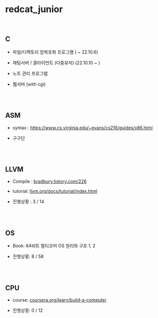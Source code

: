 # redcat_junior

<br>

## C

+ 파일/디렉토리 암복호화 프로그램 ( ~ 22.10.6)

+ 채팅서버 / 클라이언트 (다중유저) (22.10.10 ~ )

+ 노트 관리 프로그램

+ 웹서버 (with cgi)

<br><br>

## ASM

+ syntax : https://www.cs.virginia.edu/~evans/cs216/guides/x86.html

+ 구구단 

<br><br>

## LLVM

+ Compile : <a href="https://bradbury.tistory.com/226">bradbury.tistory.com/226</a>

+ tutorial: <a href="https://llvm.org/docs/tutorial/index.html">llvm.org/docs/tutorial/index.html</a>

+ 진행상황 : 3 / 14

<br><br>

## OS

+ Book: 64비트 멀티코어 OS 원리와 구조 1, 2

+ 진행상황: 8 / 58

<br><br>

## CPU

+ course: <a href="https://www.coursera.org/learn/build-a-computer">coursera.org/learn/build-a-computer</a>

+ 진행상황: 0 / 12
